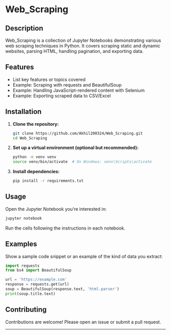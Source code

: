 # Web_Scraping

## Description
Web_Scraping is a collection of Jupyter Notebooks demonstrating various web scraping techniques in Python. It covers scraping static and dynamic websites, parsing HTML, handling pagination, and exporting data.

## Features
- List key features or topics covered
- Example: Scraping with requests and BeautifulSoup
- Example: Handling JavaScript-rendered content with Selenium
- Example: Exporting scraped data to CSV/Excel

## Installation

1. **Clone the repository:**
   ```bash
   git clone https://github.com/Akhil200324/Web_Scraping.git
   cd Web_Scraping
   ```

2. **Set up a virtual environment (optional but recommended):**
   ```bash
   python -m venv venv
   source venv/bin/activate  # On Windows: venv\Scripts\activate
   ```

3. **Install dependencies:**
   ```bash
   pip install -r requirements.txt
   ```

## Usage

Open the Jupyter Notebook you’re interested in:
```bash
jupyter notebook
```
Run the cells following the instructions in each notebook.

## Examples

Show a sample code snippet or an example of the kind of data you extract:
```python
import requests
from bs4 import BeautifulSoup

url = 'https://example.com'
response = requests.get(url)
soup = BeautifulSoup(response.text, 'html.parser')
print(soup.title.text)
```

## Contributing

Contributions are welcome! Please open an issue or submit a pull request.

---
